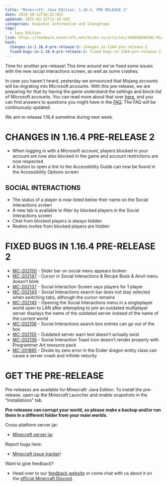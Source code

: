 ```yaml
---
title: "Minecraft: Java Edition: 1.16.4, PRE-RELEASE 2"
date: 2020-10-22T16:22:02Z
updated: 2025-03-12T11:14:59Z
categories: Snapshot Information and Changelogs
tags:
  - Java Edition
link: https://feedback.minecraft.net/hc/en-us/articles/360050946592-Minecraft-Java-Edition-1-16-4-PRE-RELEASE-2
hash:
  changes-in-1.16.4-pre-release-2: changes-in-1164-pre-release-2
  fixed-bugs-in-1.16.4-pre-release-2: fixed-bugs-in-1164-pre-release-2
---
```


Time for another pre-release! This time around we've fixed some issues with the new social interactions screen, as well as some crashes.

In case you haven't heard, yesterday we announced that Mojang accounts will be migrating into Microsoft accounts. With this pre-release, we are preparing for that by having the game understand the settings and block-list of Microsoft accounts. You can read more about that over [here](https://www.minecraft.net/article/java-edition-moving-house.html), and you can find answers to questions you might have in the [FAQ](https://help.minecraft.net/hc/articles/360050865492). The FAQ will be continuously updated.

We aim to release 1.16.4 sometime during next week.

# CHANGES IN 1.16.4 PRE-RELEASE 2

- When logging in with a Microsoft account, players blocked in your account are now also blocked in the game and account restrictions are now respected
- A button to open a link to the Accessibility Guide can now be found in the Accessibility Options screen

## SOCIAL INTERACTIONS

- The status of a player is now listed below their name on the Social Interactions screen
- A new tab is available to filter by blocked players in the Social Interactions screen
- Chat from blocked players is always hidden
- Realms invites from blocked players are hidden

# FIXED BUGS IN 1.16.4 PRE-RELEASE 2

- [MC-202150](https://bugs.mojang.com/browse/MC-202150) - Slider bar on social menu appears broken
- [MC-202147](https://bugs.mojang.com/browse/MC-202147) - Cursor in Social Interactions & Recipe Book & Anvil menu doesn’t blink
- [MC-202137](https://bugs.mojang.com/browse/MC-202137) - Social Interaction Screen says players for 1 player
- [MC-202143](https://bugs.mojang.com/browse/MC-202143) - Social Interactions search bar does not stay selected when switching tabs, although the cursor remains
- [MC-202145](https://bugs.mojang.com/browse/MC-202145) - Opening the Social Interactions menu in a singleplayer world open to LAN after attempting to join an outdated multiplayer server displays the name of the outdated server instead of the name of the current world
- [MC-202156](https://bugs.mojang.com/browse/MC-202156) - Social Interactions search box entries can go out of the box
- [MC-202155](https://bugs.mojang.com/browse/MC-202155) - Outdated server warn text doesn’t actually exist
- [MC-202136](https://bugs.mojang.com/browse/MC-202136) - Social Interaction Toast icon doesn’t render properly with Programmer Art resource pack
- [MC-201885](https://bugs.mojang.com/browse/MC-201885) - Divide by zero error in the Ender dragon entity class can cause a server crash and infinite velocity

# GET THE PRE-RELEASE

Pre-releases are available for Minecraft: Java Edition. To install the pre-release, open up the Minecraft Launcher and enable snapshots in the "Installations" tab.

**Pre-releases can corrupt your world, so please make a backup and/or run them in a different folder from your main worlds.**

Cross-platform server jar:

- [Minecraft server jar](https://launcher.mojang.com/v1/objects/ceb412d94900167f519100736bc5709853b50b8c/server.jar)

Report bugs here:

- [Minecraft issue tracker](https://aka.ms/snapshotbugs?ref=blog)!

Want to give feedback?

- Head over to our [feedback website](https://aka.ms/snapshotfeedback) or come chat with us about it on the [official Minecraft Discord](https://discordapp.com/invite/minecraft).
